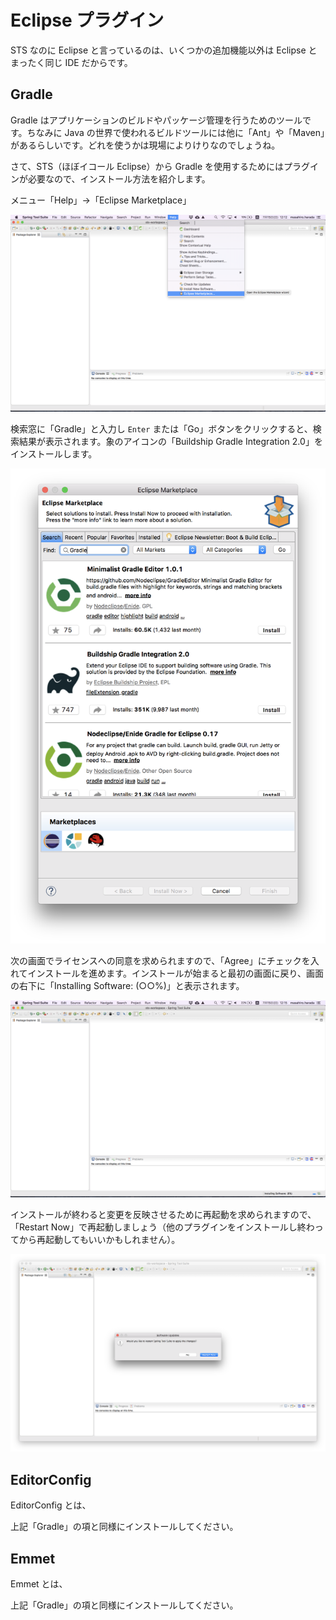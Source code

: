 # Eclipse プラグイン

STS なのに Eclipse と言っているのは、いくつかの追加機能以外は Eclipse とまったく同じ IDE だからです。

## Gradle

Gradle はアプリケーションのビルドやパッケージ管理を行うためのツールです。ちなみに Java の世界で使われるビルドツールには他に「Ant」や「Maven」があるらしいです。どれを使うかは現場によりけりなのでしょうね。

さて、STS（ほぼイコール Eclipse）から Gradle を使用するためにはプラグインが必要なので、インストール方法を紹介します。

メニュー「Help」→「Eclipse Marketplace」

![STS](/assets/sts-marketplace.png)

検索窓に「Gradle」と入力し ```Enter``` または「Go」ボタンをクリックすると、検索結果が表示されます。象のアイコンの「Buildship Gradle Integration 2.0」をインストールします。

![STS](/assets/sts-marketplace-gradle.png)

次の画面でライセンスへの同意を求められますので、「Agree」にチェックを入れてインストールを進めます。インストールが始まると最初の画面に戻り、画面の右下に「Installing Software: (○○%)」と表示されます。

![STS](/assets/sts-installing.png)

インストールが終わると変更を反映させるために再起動を求められますので、「Restart Now」で再起動しましょう（他のプラグインをインストールし終わってから再起動してもいいかもしれません）。

![STS](/assets/sts-restart.png)

## EditorConfig

EditorConfig とは、

上記「Gradle」の項と同様にインストールしてください。

## Emmet

Emmet とは、

上記「Gradle」の項と同様にインストールしてください。
